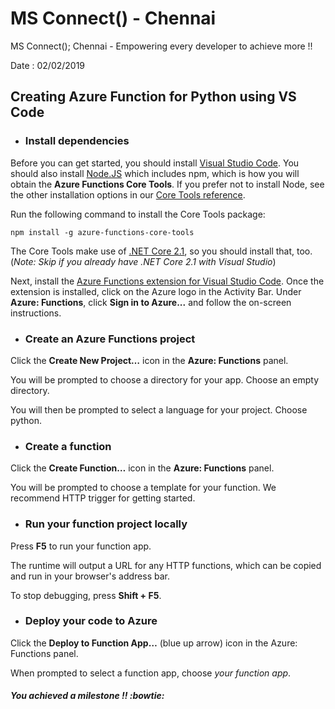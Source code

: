 # MS Connect() - Chennai
MS Connect(); Chennai - Empowering every developer to achieve more !!

Date : 02/02/2019

## Creating Azure Function for Python using VS Code
* ### Install dependencies

Before you can get started, you should install [Visual Studio Code](https://code.visualstudio.com/). You should also install [Node.JS](https://docs.npmjs.com/downloading-and-installing-node-js-and-npm) which includes npm, which is how you will obtain the **Azure Functions Core Tools**. If you prefer not to install Node, see the other installation options in our [Core Tools reference](https://docs.microsoft.com/en-us/azure/azure-functions/functions-run-local#install-the-azure-functions-core-tools).

Run the following command to install the Core Tools package:

    npm install -g azure-functions-core-tools

The Core Tools make use of [.NET Core 2.1](https://dotnet.microsoft.com/download), so you should install that, too. (*Note: Skip if you already have .NET Core 2.1 with Visual Studio*)

Next, install the [Azure Functions extension for Visual Studio Code](https://marketplace.visualstudio.com/items?itemName=ms-azuretools.vscode-azurefunctions). Once the extension is installed, click on the Azure logo in the Activity Bar. Under **Azure: Functions**, click **Sign in to Azure...** and follow the on-screen instructions.




* ### Create an Azure Functions project

Click the **Create New Project…** icon in the **Azure: Functions** panel.

You will be prompted to choose a directory for your app. Choose an empty directory.

You will then be prompted to select a language for your project. Choose python.




* ### Create a function

Click the **Create Function…** icon in the **Azure: Functions** panel.

You will be prompted to choose a template for your function. We recommend HTTP trigger for getting started.




* ### Run your function project locally

Press **F5** to run your function app.

The runtime will output a URL for any HTTP functions, which can be copied and run in your browser's address bar.

To stop debugging, press **Shift + F5**.




* ### Deploy your code to Azure

Click the **Deploy to Function App…** (blue up arrow) icon in the Azure: Functions panel.

When prompted to select a function app, choose *your function app*.

##### You achieved a milestone !!  :bowtie:
